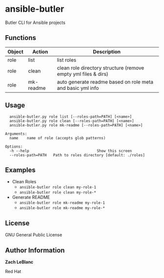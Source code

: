 ansible-butler
=========

Butler CLI for Ansible projects

Functions
------------

| Object | Action | Description |
| ------ | ------ | ----------- |
| role | list | list roles |
| role | clean | clean role directory structure (remove empty yml files & dirs) |
| role | mk-readme | auto generate readme based on role meta and basic yml info |

Usage
--------------

```
  ansible-butler.py role list [--roles-path=PATH] [<name>]
  ansible-butler.py role clean [--roles-path=PATH] [<name>]
  ansible-butler.py role mk-readme [--roles-path=PATH] [<name>]

Arguments:
  name    name of role (accepts glob patterns)

Options:
  -h --help                               Show this screen
  --roles-path=PATH   Path to roles directory [default: ./roles]
```

Examples
----------------

- Clean Roles 
  - `ansible-butler role clean my-role-1`
  - `ansible-butler role clean my-role-*`
- Generate README
  - `ansible-butler role mk-readme my-role-1`
  - `ansible-butler role mk-readme my-role-*`

License
-------

GNU General Public License

Author Information
-------
**Zach LeBlanc**

Red Hat